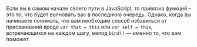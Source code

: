 Если вы в самом начале своего пути в JavaScript, то привязка функций – это то, 
что будет волновать вас в последнюю очередь. Однако, когда вы начинаете 
понимать, что вам необходим способ избавиться от присваиваний вроде 
`var that = this` или `var self = this`, встречающихся на каждом шагу, метод 
`bind()` — именно то, что вам поможет.